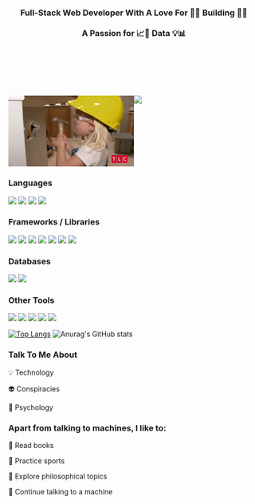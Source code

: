 
<h3 align="center"> 
 Full-Stack Web Developer With A Love For 🚧🔧 Building 🔨🚧 <br></br> A Passion for 📈🔎 Data 💡📊 <br></br> </h3>
<br></br>

<h1 style="display: flex;">
    <img src="https://github.com/MarcDagher/MarcDagher/blob/main/giphy.gif"  style="width:50%;"/>
    <img src="https://github.com/MarcDagher/MarcDagher/assets/120271000/e1cf2ba5-596c-4cb4-90a7-f783eb668899" style="width:50%;"/>
</h1>



<h3 align="left"> Languages </h3> 

<img src="https://img.shields.io/badge/JavaScript-323330?style=for-the-badge&logo=javascript&logoColor=F7DF1E" /> <img src="https://img.shields.io/badge/PHP-777BB4?style=for-the-badge&logo=php&logoColor=white" /> <img src="https://img.shields.io/badge/Dart-0175C2?style=for-the-badge&logo=dart&logoColor=white" /> <img src="https://img.shields.io/badge/Python-FFD43B?style=for-the-badge&logo=python&logoColor=blue" />

<h3 align="left"> Frameworks / Libraries </h3>
 
<img src="https://img.shields.io/badge/React-20232A?style=for-the-badge&logo=react&logoColor=61DAFB" /> <img src="https://img.shields.io/badge/Redux-593D88?style=for-the-badge&logo=redux&logoColor=white" /> <img src="https://img.shields.io/badge/Express%20js-000000?style=for-the-badge&logo=express&logoColor=white" /> <img src="https://img.shields.io/badge/Node%20js-339933?style=for-the-badge&logo=nodedotjs&logoColor=white" /> <img src="https://img.shields.io/badge/Laravel-FF2D20?style=for-the-badge&logo=laravel&logoColor=white" /> <img src="https://img.shields.io/badge/Flutter-02569B?style=for-the-badge&logo=flutter&logoColor=white" /> <img src="https://img.shields.io/badge/Jupyter-F37626.svg?&style=for-the-badge&logo=Jupyter&logoColor=white" />

<h3 align="left"> Databases </h3>

<img src="https://img.shields.io/badge/MySQL-005C84?style=for-the-badge&logo=mysql&logoColor=white" /> <img src="https://img.shields.io/badge/MongoDB-4EA94B?style=for-the-badge&logo=mongodb&logoColor=white" />

<h3 align="left"> Other Tools </h3>

<img src="https://img.shields.io/badge/Behance-0054F7?style=for-the-badge&logo=behance&logoColor=white" /> <img src="https://img.shields.io/badge/Canva-%2300C4CC.svg?&style=for-the-badge&logo=Canva&logoColor=white" /> <img src="https://img.shields.io/badge/Dribbble-EA4C89?style=for-the-badge&logo=dribbble&logoColor=white" /> <img src="https://img.shields.io/badge/Figma-F24E1E?style=for-the-badge&logo=figma&logoColor=white" /> <img src="https://img.shields.io/badge/Postman-FF6C37?style=for-the-badge&logo=Postman&logoColor=white" />

[![Top Langs](https://github-readme-stats.vercel.app/api/top-langs/?username=MarcDagher)](https://github.com/anuraghazra/github-readme-stats) ![Anurag's GitHub stats](https://github-readme-stats.vercel.app/api?username=MarcDagher&theme=panda_icons=true)
  
<h3 align="left"> Talk To Me About </h3>

💡 Technology


👽 Conspiracies


🧠 Psychology

<h3 align="left"> Apart from talking to machines, I like to: </h3>

📜 Read books


🏃 Practice sports


🔬 Explore philosophical topics


🚨 Continue talking to a machine

